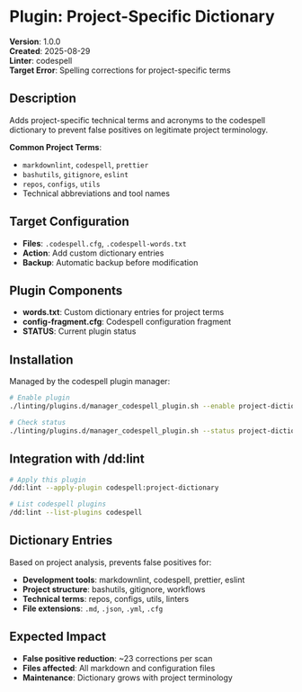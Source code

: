 # Plugin: Project-Specific Dictionary

**Version**: 1.0.0  
**Created**: 2025-08-29  
**Linter**: codespell  
**Target Error**: Spelling corrections for project-specific terms

## Description

Adds project-specific technical terms and acronyms to the codespell dictionary to prevent false positives on legitimate project terminology.

**Common Project Terms**:
- `markdownlint`, `codespell`, `prettier`
- `bashutils`, `gitignore`, `eslint`  
- `repos`, `configs`, `utils`
- Technical abbreviations and tool names

## Target Configuration

- **Files**: `.codespell.cfg`, `.codespell-words.txt`
- **Action**: Add custom dictionary entries
- **Backup**: Automatic backup before modification

## Plugin Components

- **words.txt**: Custom dictionary entries for project terms
- **config-fragment.cfg**: Codespell configuration fragment  
- **STATUS**: Current plugin status

## Installation

Managed by the codespell plugin manager:

```bash
# Enable plugin
./linting/plugins.d/manager_codespell_plugin.sh --enable project-dictionary

# Check status
./linting/plugins.d/manager_codespell_plugin.sh --status project-dictionary
```

## Integration with /dd:lint

```bash
# Apply this plugin
/dd:lint --apply-plugin codespell:project-dictionary

# List codespell plugins  
/dd:lint --list-plugins codespell
```

## Dictionary Entries

Based on project analysis, prevents false positives for:

- **Development tools**: markdownlint, codespell, prettier, eslint
- **Project structure**: bashutils, gitignore, workflows  
- **Technical terms**: repos, configs, utils, linters
- **File extensions**: `.md`, `.json`, `.yml`, `.cfg`

## Expected Impact

- **False positive reduction**: ~23 corrections per scan
- **Files affected**: All markdown and configuration files
- **Maintenance**: Dictionary grows with project terminology